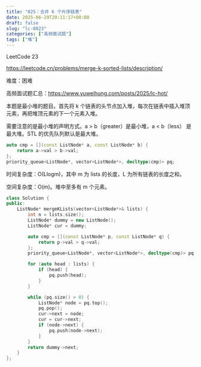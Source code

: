 ```yaml
---
title: "025：合并 K 个升序链表"
date: 2025-06-29T20:11:17+08:00
draft: false
slug: "lc-0023"
categories: ["高频面试题"]
tags: ["堆"]
---
```


LeetCode 23

https://leetcode.cn/problems/merge-k-sorted-lists/description/

难度：困难

高频面试题汇总：https://www.yuweihung.com/posts/2025/lc-hot/

本题是最小堆的题目。首先将 k 个链表的头节点加入堆，每次在链表中插入堆顶元素，再把堆顶元素的下一个元素入堆。

需要注意的是最小堆的声明方式。a > b（greater）是最小堆，a < b（less） 是最大堆。STL 的优先队列默认是最大堆。

```cpp
auto cmp = [](const ListNode* a, const ListNode* b) {
    return a->val > b->val;
};
priority_queue<ListNode*, vector<ListNode*>, decltype(cmp)> pq;
```

时间复杂度：O(Llogm)，其中 m 为 lists 的长度，L 为所有链表的长度之和。

空间复杂度：O(m)。堆中至多有 m 个元素。

<!--more-->

```cpp
class Solution {
public:
    ListNode* mergeKLists(vector<ListNode*>& lists) {
        int n = lists.size();
        ListNode* dummy = new ListNode();
        ListNode* cur = dummy;

        auto cmp = [](const ListNode* p, const ListNode* q) {
            return p->val > q->val;
        };
        priority_queue<ListNode*, vector<ListNode*>, decltype(cmp)> pq;

        for (auto head : lists) {
            if (head) {
                pq.push(head);
            }
        }

        while (pq.size() > 0) {
            ListNode* node = pq.top();
            pq.pop();
            cur->next = node;
            cur = cur->next;
            if (node->next) {
                pq.push(node->next);
            }
        }
        return dummy->next;
    }
};
```
